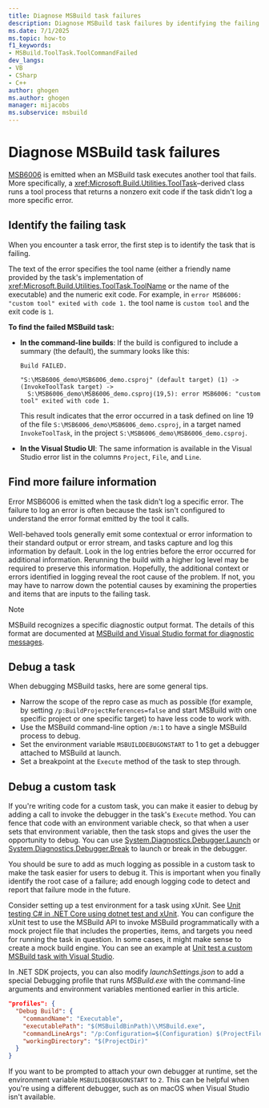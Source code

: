 ```yaml
---
title: Diagnose MSBuild task failures
description: Diagnose MSBuild task failures by identifying the failing task, the tool name, and other information for troubleshooting.
ms.date: 7/1/2025
ms.topic: how-to
f1_keywords:
- MSBuild.ToolTask.ToolCommandFailed
dev_langs:
- VB
- CSharp
- C++
author: ghogen
ms.author: ghogen
manager: mijacobs
ms.subservice: msbuild
---
```

# Diagnose MSBuild task failures

[MSB6006](errors/msb6006.md) is emitted when an MSBuild task executes another tool that fails. More specifically, a <xref:Microsoft.Build.Utilities.ToolTask>–derived class runs a tool process that returns a nonzero exit code if the task didn't log a more specific error.

## Identify the failing task

When you encounter a task error, the first step is to identify the task that is failing.

The text of the error specifies the tool name (either a friendly name provided by the task's implementation of <xref:Microsoft.Build.Utilities.ToolTask.ToolName> or the name of the executable) and the numeric exit code. For example, in `error MSB6006: "custom tool" exited with code 1.` the tool name is `custom tool` and the exit code is `1`.

**To find the failed MSBuild task:**

+ **In the command-line builds**:  If the build is configured to include a summary (the default), the summary looks like this:

  ```text
  Build FAILED.

  "S:\MSB6006_demo\MSB6006_demo.csproj" (default target) (1) ->
  (InvokeToolTask target) ->
    S:\MSB6006_demo\MSB6006_demo.csproj(19,5): error MSB6006: "custom tool" exited with code 1.
  ```

  This result indicates that the error occurred in a task defined on line 19 of the file `S:\MSB6006_demo\MSB6006_demo.csproj`, in a target named `InvokeToolTask`, in the project `S:\MSB6006_demo\MSB6006_demo.csproj`.

+ **In the Visual Studio UI**: The same information is available in the Visual Studio error list in the columns `Project`, `File`, and `Line`.

## Find more failure information

Error MSB6006 is emitted when the task didn't log a specific error. The failure to log an error is often because the task isn't configured to understand the error format emitted by the tool it calls.

Well-behaved tools generally emit some contextual or error information to their standard output or error stream, and tasks capture and log this information by default. Look in the log entries before the error occurred for additional information. Rerunning the build with a higher log level may be required to preserve this information. Hopefully, the additional context or errors identified in logging reveal the root cause of the problem. If not, you may have to narrow down the potential causes by examining the properties and items that are inputs to the failing task.

> [!NOTE]
> MSBuild recognizes a specific diagnostic output format. The details of this format are documented at [MSBuild and Visual Studio format for diagnostic messages](msbuild-diagnostic-format-for-tasks.md).

## Debug a task

When debugging MSBuild tasks, here are some general tips.

+ Narrow the scope of the repro case as much as possible (for example, by setting `/p:BuildProjectReferences=false` and start MSBuild with one specific project or one specific target) to have less code to work with.
+ Use the MSBuild command-line option `/m:1` to have a single MSBuild process to debug.
+ Set the environment variable `MSBUILDDEBUGONSTART` to 1 to get a debugger attached to MSBuild at launch.
+ Set a breakpoint at the `Execute` method of the task to step through.

## Debug a custom task

If you're writing code for a custom task, you can make it easier to debug by adding a call to invoke the debugger in the task's `Execute` method. You can fence that code with an environment variable check, so that when a user sets that environment variable, then the task stops and gives the user the opportunity to debug. You can use [System.Diagnostics.Debugger.Launch](/dotnet/api/system.diagnostics.debugger.launch) or [System.Diagnostics.Debugger.Break](/dotnet/api/system.diagnostics.debugger.break) to launch or break in the debugger.

You should be sure to add as much logging as possible in a custom task to make the task easier for users to debug it. This is important when you finally identify the root case of a failure; add enough logging code to detect and report that failure mode in the future.

Consider setting up a test environment for a task using xUnit. See [Unit testing C# in .NET Core using dotnet test and xUnit](/dotnet/core/testing/unit-testing-with-dotnet-test). You can configure the xUnit test to use the MSBuild API to invoke MSBuild programmatically with a mock project file that includes the properties, items, and targets you need for running the task in question. In some cases, it might make sense to create a mock build engine. You can see an example at [Unit test a custom MSBuild task with Visual Studio](./tutorial-test-custom-task.md).

In .NET SDK projects, you can also modify *launchSettings.json* to add a special Debugging profile that runs *MSBuild.exe* with the command-line arguments and environment variables mentioned earlier in this article.

```json
"profiles": {
  "Debug Build": {
    "commandName": "Executable",
    "executablePath": "$(MSBuildBinPath)\\MSBuild.exe",
    "commandLineArgs": "/p:Configuration=$(Configuration) $(ProjectFileName) /m:1",
    "workingDirectory": "$(ProjectDir)"
  }
}
```

If you want to be prompted to attach your own debugger at runtime, set the environment variable `MSBUILDDEBUGONSTART` to `2`. This can be helpful when you're using a different debugger, such as on macOS when Visual Studio isn't available.
